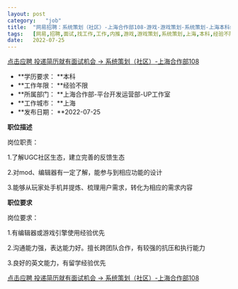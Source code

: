 ```yaml
---
layout:	post
category:	"job"
title:	"网易招聘：系统策划（社区）-上海合作部108-游戏-游戏策划-系统策划-上海本科经验不限"
tags:	[网易,招聘,面试,找工作,工作,内推,游戏,游戏策划,系统策划,上海,本科,经验不限]
date:	2022-07-25
---
```


[点击应聘 投递简历就有面试机会 ->  系统策划（社区）-上海合作部108](http://mobile.bole.netease.com/bole/boleDetail?id=41807&employeeId=346f03c3cda5f04c&key=all)



- **学历要求： **本科
- **工作年限： **经验不限
- **所属部门： **上海合作部-平台开发运营部-UP工作室
- **工作城市： **上海
- **发布日期： **2022-07-25



**职位描述**

岗位职责：	

1.了解UGC社区生态，建立完善的反馈生态

2.对mod、编辑器有一定了解，能参与到相应功能的设计

3.能够从玩家处手机并提炼、梳理用户需求，转化为相应的需求内容





**职位要求**

岗位要求：

1.有编辑器或游戏引擎使用经验优先

2.沟通能力强，表达能力好。擅长跨团队合作，有较强的抗压和执行能力

3.良好的英文能力，有留学经验优先



[点击应聘 投递简历就有面试机会 ->  系统策划（社区）-上海合作部108](http://mobile.bole.netease.com/bole/boleDetail?id=41807&employeeId=346f03c3cda5f04c&key=all)